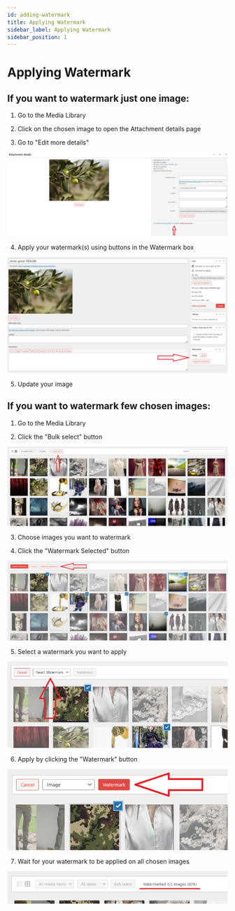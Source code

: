 ```yaml
---
id: adding-watermark
title: Applying Watermark
sidebar_label: Applying Watermark
sidebar_position: 1
---
```


# Applying Watermark

## If you want to watermark just one image:

1. Go to the Media Library

2. Click on the chosen image to open the Attachment details page

3. Go to "Edit more details"

![Edit more details](../assets/images/obraz-1.png)

4. Apply your watermark(s) using buttons in the Watermark box

![Watermark box](../assets/images/obraz-4.png)

5. Update your image

## If you want to watermark few chosen images:

1. Go to the Media Library

2. Click the "Bulk select" button

![Bulk select button](../assets/images/obraz-2.png)

3. Choose images you want to watermark

4. Click the "Watermark Selected" button

![Watermark Selected button](../assets/images/obraz-5.png)

5. Select a watermark you want to apply

![Select watermark](../assets/images/obraz-3.png)

6. Apply by clicking the "Watermark" button

![Apply watermark](../assets/images/obraz-11.png)

7. Wait for your watermark to be applied on all chosen images

![Processing watermark](../assets/images/obraz.png)